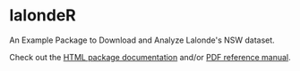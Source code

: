 # lalondeR

An Example Package to Download and Analyze Lalonde's NSW dataset.

Check out the [HTML package documentation](https://arcruz0.github.io/extra/lalondeR/) and/or [PDF reference manual](https://arcruz0.github.io/extra/lalondeR/lalondeR_0.1.0.pdf).
